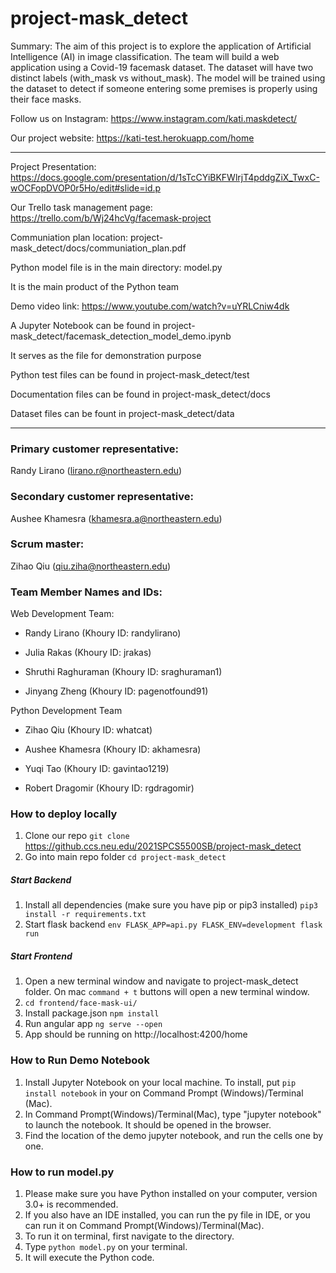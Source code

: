 # project-mask_detect
Summary: The aim of this project is to explore the application of Artificial Intelligence (AI) in image classification. The team will build a web application using a Covid-19 facemask dataset. The dataset will have two distinct labels (with_mask vs without_mask). The model will be trained using the dataset to detect if someone entering some premises is properly using their face masks.

Follow us on Instagram: https://www.instagram.com/kati.maskdetect/

Our project website: https://kati-test.herokuapp.com/home
*****************************************************************

Project Presentation: https://docs.google.com/presentation/d/1sTcCYiBKFWlrjT4pddgZiX_TwxC-wOCFopDVOP0r5Ho/edit#slide=id.p

Our Trello task management page: https://trello.com/b/Wj24hcVg/facemask-project

Communiation plan location: project-mask_detect/docs/communiation_plan.pdf

Python model file is in the main directory: model.py

It is the main product of the Python team

Demo video link: https://www.youtube.com/watch?v=uYRLCniw4dk

A Jupyter Notebook can be found in project-mask_detect/facemask_detection_model_demo.ipynb

It serves as the file for demonstration purpose

Python test files can be found in project-mask_detect/test

Documentation files can be found in project-mask_detect/docs

Dataset files can be fount in project-mask_detect/data
*****************************************************************

### Primary customer representative:

Randy Lirano (lirano.r@northeastern.edu)

### Secondary customer representative:

Aushee Khamesra (khamesra.a@northeastern.edu)

### Scrum master:

Zihao Qiu (qiu.ziha@northeastern.edu)

### Team Member Names and IDs:

Web Development Team:

* Randy Lirano (Khoury ID: randylirano)

* Julia Rakas (Khoury ID: jrakas)

* Shruthi Raghuraman (Khoury ID: sraghuraman1)

* Jinyang Zheng (Khoury ID: pagenotfound91)

Python Development Team

* Zihao Qiu (Khoury ID: whatcat)

* Aushee Khamesra (Khoury ID: akhamesra)

* Yuqi Tao (Khoury ID: gavintao1219)

* Robert Dragomir (Khoury ID: rgdragomir)

### How to deploy locally

1. Clone our repo
`git clone `https://github.ccs.neu.edu/2021SPCS5500SB/project-mask_detect
2. Go into main repo folder
`cd project-mask_detect`
##### Start Backend

1. Install all dependencies (make sure you have pip or pip3 installed)
`pip3 install -r requirements.txt`
2. Start flask backend
`env FLASK_APP=api.py FLASK_ENV=development flask run`

##### Start Frontend

1. Open a new terminal window and navigate to project-mask_detect folder. On mac `command + t` buttons will open a new terminal window.
2. `cd frontend/face-mask-ui/`
3. Install package.json
`npm install`
4. Run angular app
`ng serve --open`
5. App should be running on http://localhost:4200/home

### How to Run Demo Notebook

1. Install Jupyter Notebook on your local machine. To install, put `pip install notebook` in your on Command Prompt (Windows)/Terminal (Mac). 
2. In Command Prompt(Windows)/Terminal(Mac), type "jupyter notebook" to launch the notebook. It should be opened in the browser. 
3. Find the location of the demo jupyter notebook, and run the cells one by one.

### How to run model.py

1. Please make sure you have Python installed on your computer, version 3.0+ is recommended. 
2. If you also have an IDE installed, you can run the py file in IDE, or you can run it on Command Prompt(Windows)/Terminal(Mac).
3. To run it on terminal, first navigate to the directory.
4. Type `python model.py` on your terminal.
5. It will execute the Python code. 
